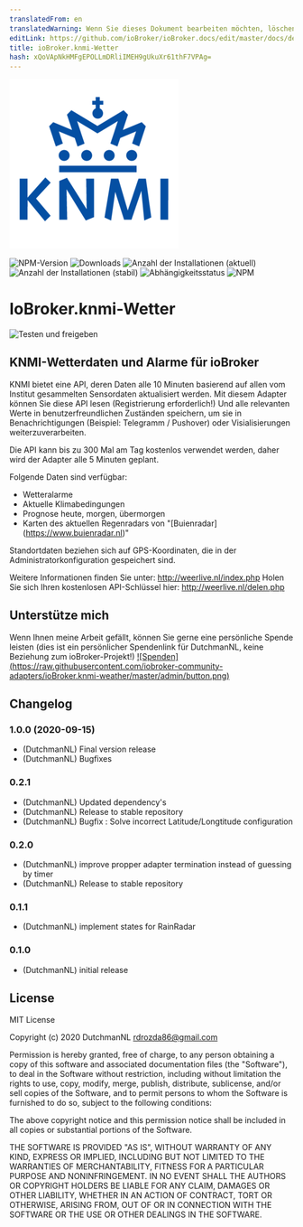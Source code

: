 ```yaml
---
translatedFrom: en
translatedWarning: Wenn Sie dieses Dokument bearbeiten möchten, löschen Sie bitte das Feld "translationsFrom". Andernfalls wird dieses Dokument automatisch erneut übersetzt
editLink: https://github.com/ioBroker/ioBroker.docs/edit/master/docs/de/adapterref/iobroker.knmi-weather/README.md
title: ioBroker.knmi-Wetter
hash: xQoVApNkHMFgEPOLLmDRliIMEH9gUkuXr61thF7VPAg=
---
```

![Logo](../../../en/adapterref/iobroker.knmi-weather/admin/knmi-weather.png)

![NPM-Version](http://img.shields.io/npm/v/iobroker.knmi-weather.svg)
![Downloads](https://img.shields.io/npm/dm/iobroker.knmi-weather.svg)
![Anzahl der Installationen (aktuell)](http://iobroker.live/badges/knmi-weather-installed.svg)
![Anzahl der Installationen (stabil)](http://iobroker.live/badges/knmi-weather-stable.svg)
![Abhängigkeitsstatus](https://img.shields.io/david/iobroker-community-adapters/ioBroker.knmi-weather.svg)
![NPM](https://nodei.co/npm/ioBroker.knmi-weather.png?downloads=true)

# IoBroker.knmi-Wetter
![Testen und freigeben](https://github.com/iobroker-community-adapters/ioBroker.coronavirus-statistics/workflows/Test%20and%20Release/badge.svg)

## KNMI-Wetterdaten und Alarme für ioBroker
KNMI bietet eine API, deren Daten alle 10 Minuten basierend auf allen vom Institut gesammelten Sensordaten aktualisiert werden.
Mit diesem Adapter können Sie diese API lesen (Registrierung erforderlich!) Und alle relevanten Werte in benutzerfreundlichen Zuständen speichern, um sie in Benachrichtigungen (Beispiel: Telegramm / Pushover) oder Visialisierungen weiterzuverarbeiten.

Die API kann bis zu 300 Mal am Tag kostenlos verwendet werden, daher wird der Adapter alle 5 Minuten geplant.

Folgende Daten sind verfügbar:

* Wetteralarme
* Aktuelle Klimabedingungen
* Prognose heute, morgen, übermorgen
* Karten des aktuellen Regenradars von "[Buienradar] (https://www.buienradar.nl)"

Standortdaten beziehen sich auf GPS-Koordinaten, die in der Administratorkonfiguration gespeichert sind.

Weitere Informationen finden Sie unter: http://weerlive.nl/index.php Holen Sie sich Ihren kostenlosen API-Schlüssel hier: http://weerlive.nl/delen.php

## Unterstütze mich
Wenn Ihnen meine Arbeit gefällt, können Sie gerne eine persönliche Spende leisten (dies ist ein persönlicher Spendenlink für DutchmanNL, keine Beziehung zum ioBroker-Projekt!) [![Spenden] (https://raw.githubusercontent.com/iobroker-community-adapters/ioBroker.knmi-weather/master/admin/button.png)](http://paypal.me/DutchmanNL)

## Changelog
<!--
	Placeholder for the next version (at the beginning of the line):
	### __WORK IN PROGRESS__
-->

### 1.0.0 (2020-09-15)
* (DutchmanNL) Final version release
* (DutchmanNL) Bugfixes

### 0.2.1
* (DutchmanNL) Updated dependency's
* (DutchmanNL) Release to stable repository
* (DutchmanNL) Bugfix : Solve incorrect Latitude/Longtitude configuration

### 0.2.0
* (DutchmanNL) improve propper adapter termination instead of guessing by timer
* (DutchmanNL) Release to stable repository

### 0.1.1
* (DutchmanNL) implement states for RainRadar

### 0.1.0
* (DutchmanNL) initial release

## License
MIT License

Copyright (c) 2020 DutchmanNL <rdrozda86@gmail.com>

Permission is hereby granted, free of charge, to any person obtaining a copy
of this software and associated documentation files (the "Software"), to deal
in the Software without restriction, including without limitation the rights
to use, copy, modify, merge, publish, distribute, sublicense, and/or sell
copies of the Software, and to permit persons to whom the Software is
furnished to do so, subject to the following conditions:

The above copyright notice and this permission notice shall be included in all
copies or substantial portions of the Software.

THE SOFTWARE IS PROVIDED "AS IS", WITHOUT WARRANTY OF ANY KIND, EXPRESS OR
IMPLIED, INCLUDING BUT NOT LIMITED TO THE WARRANTIES OF MERCHANTABILITY,
FITNESS FOR A PARTICULAR PURPOSE AND NONINFRINGEMENT. IN NO EVENT SHALL THE
AUTHORS OR COPYRIGHT HOLDERS BE LIABLE FOR ANY CLAIM, DAMAGES OR OTHER
LIABILITY, WHETHER IN AN ACTION OF CONTRACT, TORT OR OTHERWISE, ARISING FROM,
OUT OF OR IN CONNECTION WITH THE SOFTWARE OR THE USE OR OTHER DEALINGS IN THE
SOFTWARE.